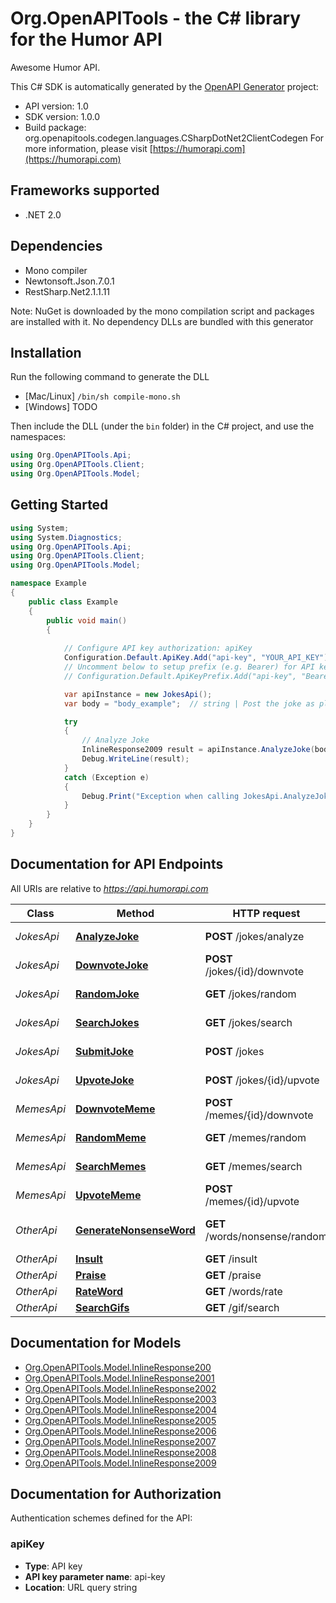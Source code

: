 # Org.OpenAPITools - the C# library for the Humor API

Awesome Humor API.

This C# SDK is automatically generated by the [OpenAPI Generator](https://openapi-generator.tech) project:

- API version: 1.0
- SDK version: 1.0.0
- Build package: org.openapitools.codegen.languages.CSharpDotNet2ClientCodegen
    For more information, please visit [https://humorapi.com](https://humorapi.com)

<a name="frameworks-supported"></a>
## Frameworks supported
- .NET 2.0

<a name="dependencies"></a>
## Dependencies
- Mono compiler
- Newtonsoft.Json.7.0.1
- RestSharp.Net2.1.1.11

Note: NuGet is downloaded by the mono compilation script and packages are installed with it. No dependency DLLs are bundled with this generator

<a name="installation"></a>
## Installation
Run the following command to generate the DLL
- [Mac/Linux] `/bin/sh compile-mono.sh`
- [Windows] TODO

Then include the DLL (under the `bin` folder) in the C# project, and use the namespaces:
```csharp
using Org.OpenAPITools.Api;
using Org.OpenAPITools.Client;
using Org.OpenAPITools.Model;
```
<a name="getting-started"></a>
## Getting Started

```csharp
using System;
using System.Diagnostics;
using Org.OpenAPITools.Api;
using Org.OpenAPITools.Client;
using Org.OpenAPITools.Model;

namespace Example
{
    public class Example
    {
        public void main()
        {
            
            // Configure API key authorization: apiKey
            Configuration.Default.ApiKey.Add("api-key", "YOUR_API_KEY");
            // Uncomment below to setup prefix (e.g. Bearer) for API key, if needed
            // Configuration.Default.ApiKeyPrefix.Add("api-key", "Bearer");

            var apiInstance = new JokesApi();
            var body = "body_example";  // string | Post the joke as plain text. (optional) 

            try
            {
                // Analyze Joke
                InlineResponse2009 result = apiInstance.AnalyzeJoke(body);
                Debug.WriteLine(result);
            }
            catch (Exception e)
            {
                Debug.Print("Exception when calling JokesApi.AnalyzeJoke: " + e.Message );
            }
        }
    }
}
```

<a name="documentation-for-api-endpoints"></a>
## Documentation for API Endpoints

All URIs are relative to *https://api.humorapi.com*

Class | Method | HTTP request | Description
------------ | ------------- | ------------- | -------------
*JokesApi* | [**AnalyzeJoke**](docs/JokesApi.md#analyzejoke) | **POST** /jokes/analyze | Analyze Joke
*JokesApi* | [**DownvoteJoke**](docs/JokesApi.md#downvotejoke) | **POST** /jokes/{id}/downvote | Downvote a Joke
*JokesApi* | [**RandomJoke**](docs/JokesApi.md#randomjoke) | **GET** /jokes/random | Random Joke
*JokesApi* | [**SearchJokes**](docs/JokesApi.md#searchjokes) | **GET** /jokes/search | Search Jokes
*JokesApi* | [**SubmitJoke**](docs/JokesApi.md#submitjoke) | **POST** /jokes | Submit Joke
*JokesApi* | [**UpvoteJoke**](docs/JokesApi.md#upvotejoke) | **POST** /jokes/{id}/upvote | Upvote a Joke
*MemesApi* | [**DownvoteMeme**](docs/MemesApi.md#downvotememe) | **POST** /memes/{id}/downvote | Downvote a Meme
*MemesApi* | [**RandomMeme**](docs/MemesApi.md#randommeme) | **GET** /memes/random | Random Meme
*MemesApi* | [**SearchMemes**](docs/MemesApi.md#searchmemes) | **GET** /memes/search | Search Memes
*MemesApi* | [**UpvoteMeme**](docs/MemesApi.md#upvotememe) | **POST** /memes/{id}/upvote | Upvote a Meme
*OtherApi* | [**GenerateNonsenseWord**](docs/OtherApi.md#generatenonsenseword) | **GET** /words/nonsense/random | Generate Nonsense Word
*OtherApi* | [**Insult**](docs/OtherApi.md#insult) | **GET** /insult | Insult
*OtherApi* | [**Praise**](docs/OtherApi.md#praise) | **GET** /praise | Praise
*OtherApi* | [**RateWord**](docs/OtherApi.md#rateword) | **GET** /words/rate | Rate Word
*OtherApi* | [**SearchGifs**](docs/OtherApi.md#searchgifs) | **GET** /gif/search | Search Gifs


<a name="documentation-for-models"></a>
## Documentation for Models

 - [Org.OpenAPITools.Model.InlineResponse200](docs/InlineResponse200.md)
 - [Org.OpenAPITools.Model.InlineResponse2001](docs/InlineResponse2001.md)
 - [Org.OpenAPITools.Model.InlineResponse2002](docs/InlineResponse2002.md)
 - [Org.OpenAPITools.Model.InlineResponse2003](docs/InlineResponse2003.md)
 - [Org.OpenAPITools.Model.InlineResponse2004](docs/InlineResponse2004.md)
 - [Org.OpenAPITools.Model.InlineResponse2005](docs/InlineResponse2005.md)
 - [Org.OpenAPITools.Model.InlineResponse2006](docs/InlineResponse2006.md)
 - [Org.OpenAPITools.Model.InlineResponse2007](docs/InlineResponse2007.md)
 - [Org.OpenAPITools.Model.InlineResponse2008](docs/InlineResponse2008.md)
 - [Org.OpenAPITools.Model.InlineResponse2009](docs/InlineResponse2009.md)


<a name="documentation-for-authorization"></a>
## Documentation for Authorization

Authentication schemes defined for the API:
<a name="apiKey"></a>
### apiKey

- **Type**: API key
- **API key parameter name**: api-key
- **Location**: URL query string

